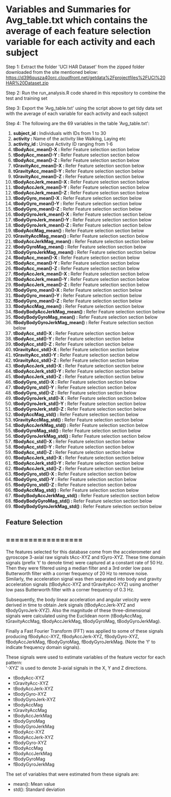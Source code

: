 # Variables and Summaries for Avg_table.txt which contains the average of each feature selection variable for each activity and each subject

Step 1: Extract the folder 'UCI HAR Dataset' from the zipped folder downloaded from the site mentioned below:
https://d396qusza40orc.cloudfront.net/getdata%2Fprojectfiles%2FUCI%20HAR%20Dataset.zip

Step 2: Run the run_analysis.R code shared in this repository to combine the test and training set

Step 3: Export the 'Avg_table.txt' using the script above to get tidy data set with the average of each variable for each activity and each subject

Step 4: The following are the 69 variables in the table 'Avg_table.txt':
<ol>		
<li>	<b>subject_id : </b>	Individuals with IDs from 1 to 30
<li>	<b>activity : </b>	Name of the activity like Walking, Laying etc
<li>	<b>activity_id : </b>	Unique Activity ID ranging from 1-6 
<li>	<b>tBodyAcc_mean()-X : </b>	Refer Feature selection section below
<li>	<b>tBodyAcc_mean()-Y : </b>	Refer Feature selection section below
<li>	<b>tBodyAcc_mean()-Z : </b>	Refer Feature selection section below
<li>	<b>tGravityAcc_mean()-X : </b>	Refer Feature selection section below
<li>	<b>tGravityAcc_mean()-Y : </b>	Refer Feature selection section below
<li>	<b>tGravityAcc_mean()-Z : </b>	Refer Feature selection section below
<li>	<b>tBodyAccJerk_mean()-X : </b>	Refer Feature selection section below
<li>	<b>tBodyAccJerk_mean()-Y : </b>	Refer Feature selection section below
<li>	<b>tBodyAccJerk_mean()-Z : </b>	Refer Feature selection section below
<li>	<b>tBodyGyro_mean()-X : </b>	Refer Feature selection section below
<li>	<b>tBodyGyro_mean()-Y : </b>	Refer Feature selection section below
<li>	<b>tBodyGyro_mean()-Z : </b>	Refer Feature selection section below
<li>	<b>tBodyGyroJerk_mean()-X : </b>	Refer Feature selection section below
<li>	<b>tBodyGyroJerk_mean()-Y : </b>	Refer Feature selection section below
<li>	<b>tBodyGyroJerk_mean()-Z : </b>	Refer Feature selection section below
<li>	<b>tBodyAccMag_mean() : </b>	Refer Feature selection section below
<li>	<b>tGravityAccMag_mean() : </b>	Refer Feature selection section below
<li>	<b>tBodyAccJerkMag_mean() : </b>	Refer Feature selection section below
<li>	<b>tBodyGyroMag_mean() : </b>	Refer Feature selection section below
<li>	<b>tBodyGyroJerkMag_mean() : </b>	Refer Feature selection section below
<li>	<b>fBodyAcc_mean()-X : </b>	Refer Feature selection section below
<li>	<b>fBodyAcc_mean()-Y : </b>	Refer Feature selection section below
<li>	<b>fBodyAcc_mean()-Z : </b>	Refer Feature selection section below
<li>	<b>fBodyAccJerk_mean()-X : </b>	Refer Feature selection section below
<li>	<b>fBodyAccJerk_mean()-Y : </b>	Refer Feature selection section below
<li>	<b>fBodyAccJerk_mean()-Z : </b>	Refer Feature selection section below
<li>	<b>fBodyGyro_mean()-X : </b>	Refer Feature selection section below
<li>	<b>fBodyGyro_mean()-Y : </b>	Refer Feature selection section below
<li>	<b>fBodyGyro_mean()-Z : </b>	Refer Feature selection section below
<li>	<b>fBodyAccMag_mean() : </b>	Refer Feature selection section below
<li>	<b>fBodyBodyAccJerkMag_mean() : </b>	Refer Feature selection section below
<li>	<b>fBodyBodyGyroMag_mean() : </b>	Refer Feature selection section below
<li>	<b>fBodyBodyGyroJerkMag_mean() : </b>	Refer Feature selection section below
<li>	<b>tBodyAcc_std()-X : </b>	Refer Feature selection section below
<li>	<b>tBodyAcc_std()-Y : </b>	Refer Feature selection section below
<li>	<b>tBodyAcc_std()-Z : </b>	Refer Feature selection section below
<li>	<b>tGravityAcc_std()-X : </b>	Refer Feature selection section below
<li>	<b>tGravityAcc_std()-Y : </b>	Refer Feature selection section below
<li>	<b>tGravityAcc_std()-Z : </b>	Refer Feature selection section below
<li>	<b>tBodyAccJerk_std()-X : </b>	Refer Feature selection section below
<li>	<b>tBodyAccJerk_std()-Y : </b>	Refer Feature selection section below
<li>	<b>tBodyAccJerk_std()-Z : </b>	Refer Feature selection section below
<li>	<b>tBodyGyro_std()-X : </b>	Refer Feature selection section below
<li>	<b>tBodyGyro_std()-Y : </b>	Refer Feature selection section below
<li>	<b>tBodyGyro_std()-Z : </b>	Refer Feature selection section below
<li>	<b>tBodyGyroJerk_std()-X : </b>	Refer Feature selection section below
<li>	<b>tBodyGyroJerk_std()-Y : </b>	Refer Feature selection section below
<li>	<b>tBodyGyroJerk_std()-Z : </b>	Refer Feature selection section below
<li>	<b>tBodyAccMag_std() : </b>	Refer Feature selection section below
<li>	<b>tGravityAccMag_std() : </b>	Refer Feature selection section below
<li>	<b>tBodyAccJerkMag_std() : </b>	Refer Feature selection section below
<li>	<b>tBodyGyroMag_std() : </b>	Refer Feature selection section below
<li>	<b>tBodyGyroJerkMag_std() : </b>	Refer Feature selection section below
<li>	<b>fBodyAcc_std()-X : </b>	Refer Feature selection section below
<li>	<b>fBodyAcc_std()-Y : </b>	Refer Feature selection section below
<li>	<b>fBodyAcc_std()-Z : </b>	Refer Feature selection section below
<li>	<b>fBodyAccJerk_std()-X : </b>	Refer Feature selection section below
<li>	<b>fBodyAccJerk_std()-Y : </b>	Refer Feature selection section below
<li>	<b>fBodyAccJerk_std()-Z : </b>	Refer Feature selection section below
<li>	<b>fBodyGyro_std()-X : </b>	Refer Feature selection section below
<li>	<b>fBodyGyro_std()-Y : </b>	Refer Feature selection section below
<li>	<b>fBodyGyro_std()-Z : </b>	Refer Feature selection section below
<li>	<b>fBodyAccMag_std() : </b>	Refer Feature selection section below
<li>	<b>fBodyBodyAccJerkMag_std() : </b>	Refer Feature selection section below
<li>	<b>fBodyBodyGyroMag_std() : </b>	Refer Feature selection section below
<li>	<b>fBodyBodyGyroJerkMag_std() : </b>	Refer Feature selection section below
</ol>		

## Feature Selection 
## =================

The features selected for this database come from the accelerometer and gyroscope 3-axial raw signals tAcc-XYZ and tGyro-XYZ. These time domain signals (prefix 't' to denote time) were captured at a constant rate of 50 Hz. Then they were filtered using a median filter and a 3rd order low pass Butterworth filter with a corner frequency of 20 Hz to remove noise. Similarly, the acceleration signal was then separated into body and gravity acceleration signals (tBodyAcc-XYZ and tGravityAcc-XYZ) using another low pass Butterworth filter with a corner frequency of 0.3 Hz. 

Subsequently, the body linear acceleration and angular velocity were derived in time to obtain Jerk signals (tBodyAccJerk-XYZ and tBodyGyroJerk-XYZ). Also the magnitude of these three-dimensional signals were calculated using the Euclidean norm (tBodyAccMag, tGravityAccMag, tBodyAccJerkMag, tBodyGyroMag, tBodyGyroJerkMag). 

Finally a Fast Fourier Transform (FFT) was applied to some of these signals producing fBodyAcc-XYZ, fBodyAccJerk-XYZ, fBodyGyro-XYZ, fBodyAccJerkMag, fBodyGyroMag, fBodyGyroJerkMag. (Note the 'f' to indicate frequency domain signals). 

These signals were used to estimate variables of the feature vector for each pattern:  
'-XYZ' is used to denote 3-axial signals in the X, Y and Z directions.

- tBodyAcc-XYZ
- tGravityAcc-XYZ
- tBodyAccJerk-XYZ
- tBodyGyro-XYZ
- tBodyGyroJerk-XYZ
- tBodyAccMag
- tGravityAccMag
- tBodyAccJerkMag
- tBodyGyroMag
- tBodyGyroJerkMag
- fBodyAcc-XYZ
- fBodyAccJerk-XYZ
- fBodyGyro-XYZ
- fBodyAccMag
- fBodyAccJerkMag
- fBodyGyroMag
- fBodyGyroJerkMag

The set of variables that were estimated from these signals are: 

- mean(): Mean value
- std(): Standard deviation

